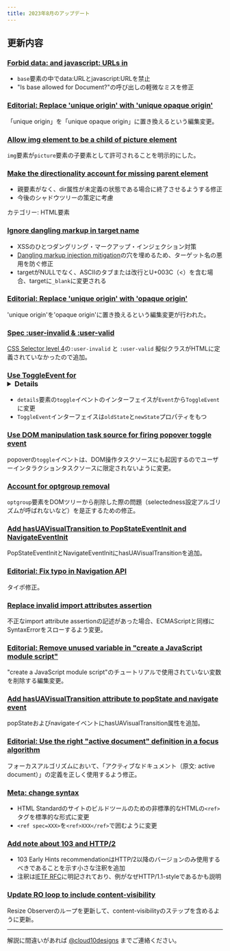 ```yaml
---
title: 2023年8月のアップデート
---
```


## 更新内容

### [Forbid data: and javascript: URLs in <base>](https://github.com/whatwg/html/pull/9665)

- `base`要素の中でdata:URLとjavascript:URLを禁止
- "Is base allowed for Document?"の呼び出しの軽微なミスを修正

### [Editorial: Replace 'unique origin' with 'unique opaque origin'](https://github.com/whatwg/html/pull/9666)

「unique origin」を「unique opaque origin」に置き換えるという編集変更。

### [Allow img element to be a child of picture element](https://github.com/whatwg/html/pull/9620)

`img`要素が`picture`要素の子要素として許可されることを明示的にした。

### [Make the directionality account for missing parent element](https://github.com/whatwg/html/pull/9554)

- 親要素がなく、dir属性が未定義の状態である場合に終了させるようする修正
- 今後のシャドウツリーの策定に考慮

カテゴリー: HTML要素

### [Ignore dangling markup in target name](https://github.com/whatwg/html/pull/9309)

- XSSのひとつダングリング・マークアップ・インジェクション対策
- [Dangling markup injection mitigation](https://chromestatus.com/feature/5735596811091968)の穴を埋めるため、ターゲット名の悪用を防ぐ修正
- targetがNULLでなく、ASCIIのタブまたは改行とU+003C（<）を含む場合、targetに`_blank`に変更される

### [Editorial: Replace 'unique origin' with 'opaque origin'](https://github.com/whatwg/html/pull/9659)

'unique origin'を'opaque origin'に置き換えるという編集変更が行われた。

### [Spec :user-invalid &amp; :user-valid](https://github.com/whatwg/html/pull/9047)

[CSS Selector level 4](https://drafts.csswg.org/selectors-4/#user-pseudos)の`:user-invalid` と `:user-valid` 擬似クラスがHTMLに定義されていなかったので追加。

### [Use ToggleEvent for <details> element toggle event](https://github.com/whatwg/html/pull/8893)

- `details`要素の`toggle`イベントのインターフェイスが`Event`から`ToggleEvent`に変更
- `ToggleEvent`インターフェイスは`oldState`と`newState`プロパティをもつ

### [Use DOM manipulation task source for firing popover toggle event](https://github.com/whatwg/html/pull/9630)

popoverの`toggle`イベントは、DOM操作タスクソースにも起因するのでユーザーインタラクションタスクソースに限定されないように変更。

### [Account for optgroup removal](https://github.com/whatwg/html/pull/9434)

`optgroup`要素をDOMツリーから削除した際の問題（selectedness設定アルゴリズムが呼ばれないなど）を是正するための修正。

### [Add hasUAVisualTransition to PopStateEventInit and NavigateEventInit](https://github.com/whatwg/html/pull/9628)

PopStateEventInitとNavigateEventInitにhasUAVisualTransitionを追加。

### [Editorial: Fix typo in Navigation API](https://github.com/whatwg/html/pull/9624)

タイポ修正。

### [Replace invalid import attributes assertion](https://github.com/whatwg/html/pull/9599)

不正なimport attribute assertionの記述があった場合、ECMAScriptと同様にSyntaxErrorをスローするよう変更。

### [Editorial: Remove unused variable in "create a JavaScript module script"](https://github.com/whatwg/html/pull/9626)

"create a JavaScript module script"のチュートリアルで使用されていない変数を削除する編集変更。

### [Add hasUAVisualTransition attribute to popState and navigate event](https://github.com/whatwg/html/pull/9579)

popStateおよびnavigateイベントにhasUAVisualTransition属性を追加。

### [Editorial: Use the right "active document" definition in a focus algorithm](https://github.com/whatwg/html/pull/9498)

フォーカスアルゴリズムにおいて、「アクティブなドキュメント（原文: active document）」の定義を正しく使用するよう修正。

### [Meta: change <ref> syntax](https://github.com/whatwg/html/pull/9575)

- HTML Standardのサイトのビルドツールのための非標準的なHTMLの`<ref>`タグを標準的な形式に変更
- `<ref spec=XXX>`を`<ref>XXX</ref>`で囲むように変更

### [Add note about 103 and HTTP/2](https://github.com/whatwg/html/pull/9563)

- 103 Early Hints recommendationはHTTP/2以降のバージョンのみ使用するべきであることを示す小さな注釈を追加
- 注釈は[IETF RFC](https://www.rfc-editor.org/rfc/rfc8297#section-3)に明記されており、例がなぜHTTP/1.1-styleであるかも説明

### [Update RO loop to include content-visibility](https://github.com/whatwg/html/pull/9312)

Resize Observerのループを更新して、content-visibilityのステップを含めるように更新。

---

解説に間違いがあれば [@cloud10designs](https://twitter.com/cloud10designs) までご連絡ください。

